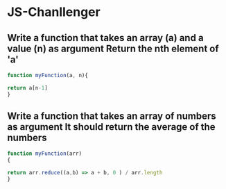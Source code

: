 # JS-Chanllenger

##  Write a function that takes an array (a) and a value (n) as argument Return the nth element of 'a'

```jsx 
function myFunction(a, n){

return a[n-1]
}

```

## Write a function that takes an array of numbers as argument It should return the average of the numbers

```jsx 
function myFunction(arr)
{

return arr.reduce((a,b) => a + b, 0 ) / arr.length 
}

```
